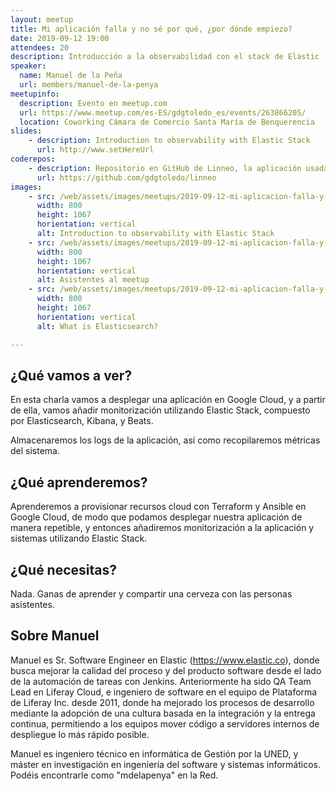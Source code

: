 ```yaml
---
layout: meetup
title: Mi aplicación falla y no sé por qué, ¿por dónde empiezo?
date: 2019-09-12 19:00
attendees: 20
description: Introducción a la observabilidad con el stack de Elastic
speaker:
  name: Manuel de la Peña
  url: members/manuel-de-la-penya
meetupinfo:
  description: Evento en meetup.com
  url: https://www.meetup.com/es-ES/gdgtoledo_es/events/263866205/
  location: Coworking Cámara de Comercio Santa María de Benquerencia
slides:
    - description: Introduction to observability with Elastic Stack
      url: http://www.setHereUrl
coderepos:
    - description: Repositorio en GitHub de Linneo, la aplicación usada para ser monitorizada
      url: https://github.com/gdgtoledo/linneo
images:
    - src: /web/assets/images/meetups/2019-09-12-mi-aplicacion-falla-y-no-se-por-que-por-donde-empiezo/arrancando-meetup.jpg
      width: 800
      height: 1067
      horientation: vertical
      alt: Introduction to observability with Elastic Stack
    - src: /web/assets/images/meetups/2019-09-12-mi-aplicacion-falla-y-no-se-por-que-por-donde-empiezo/attendees.jpg
      width: 800
      height: 1067
      horientation: vertical
      alt: Asistentes al meetup
    - src: /web/assets/images/meetups/2019-09-12-mi-aplicacion-falla-y-no-se-por-que-por-donde-empiezo/what-is-elasticsearch.jpg
      width: 800
      height: 1067
      horientation: vertical
      alt: What is Elasticsearch?

---
```


## ¿Qué vamos a ver?
En esta charla vamos a desplegar una aplicación en Google Cloud, y a partir de ella, vamos añadir monitorización utilizando Elastic Stack, compuesto por Elasticsearch, Kibana, y Beats.

Almacenaremos los logs de la aplicación, así como recopilaremos métricas del sistema.

## ¿Qué aprenderemos?
Aprenderemos a provisionar recursos cloud con Terraform y Ansible en Google Cloud, de modo que podamos desplegar nuestra aplicación de manera repetible, y entonces añadiremos monitorización a la aplicación y sistemas utilizando Elastic Stack.

## ¿Qué necesitas?
Nada. Ganas de aprender y compartir una cerveza con las personas asistentes.

## Sobre Manuel
Manuel es Sr. Software Engineer en Elastic (https://www.elastic.co), donde busca mejorar la calidad del proceso y del producto software desde el lado de la automación de tareas con Jenkins. Anteriormente ha sido QA Team Lead en Liferay Cloud, e ingeniero de software en el equipo de Plataforma de Liferay Inc. desde 2011, donde ha mejorado los procesos de desarrollo mediante la adopción de una cultura basada en la integración y la entrega continua, permitiendo a los equipos mover código a servidores internos de despliegue lo más rápido posible.

Manuel es ingeniero técnico en informática de Gestión por la UNED, y máster en investigación en ingeniería del software y sistemas informáticos. Podéis encontrarle como "mdelapenya" en la Red.